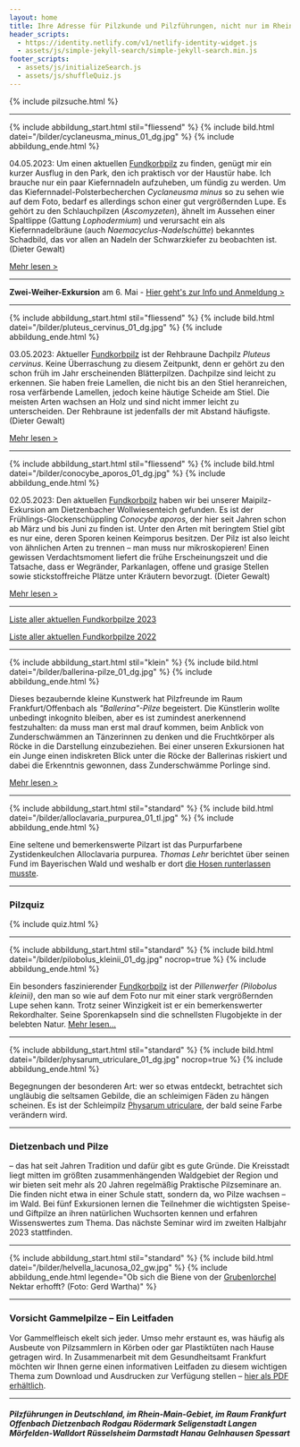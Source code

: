 ```yaml
---
layout: home
title: Ihre Adresse für Pilzkunde und Pilzführungen, nicht nur im Rhein-Main-Gebiet
header_scripts:
  - https://identity.netlify.com/v1/netlify-identity-widget.js
  - assets/js/simple-jekyll-search/simple-jekyll-search.min.js
footer_scripts:
  - assets/js/initializeSearch.js
  - assets/js/shuffleQuiz.js
---
```

{% include pilzsuche.html %}

- - -

{% include abbildung_start.html stil="fliessend" %}
{% include bild.html datei="/bilder/cyclaneusma_minus_01_dg.jpg" %}
{% include abbildung_ende.html %}

04.05.2023: Um einen aktuellen [Fundkorbpilz](AA "Glossar-") zu finden, genügt mir ein kurzer Ausflug in den Park, den ich praktisch vor der Haustür habe. Ich brauche nur ein paar Kiefernnadeln aufzuheben, um fündig zu werden. Um das Kiefernnadel-Polsterbecherchen *Cyclaneusma minus* so zu sehen wie auf dem Foto, bedarf es allerdings schon einer gut vergrößernden Lupe. Es gehört zu den Schlauchpilzen (*Ascomyzeten*), ähnelt im Aussehen einer Spaltlippe (Gattung *Lophodermium*) und verursacht ein als Kiefernnadelbräune (auch *Naemacyclus-Nadelschütte*) bekanntes Schadbild, das vor allen an Nadeln der Schwarzkiefer zu beobachten ist. (Dieter Gewalt)

[Mehr lesen >](/pilze/cyclaneusma-minus-helles-kiefernnadel-polsterbecherchen)

<div style="clear:  both"></div>

- - -

**Zwei-Weiher-Exkursion** am 6. Mai - [Hier geht's zur Info und Anmeldung >](/termine) 

- - -

{% include abbildung_start.html stil="fliessend" %}
{% include bild.html datei="/bilder/pluteus_cervinus_01_dg.jpg" %}
{% include abbildung_ende.html %}

03.05.2023: Aktueller [Fundkorbpilz](AA "Glossar-") ist der Rehbraune Dachpilz *Pluteus cervinus*. Keine Überraschung zu diesem Zeitpunkt, denn er gehört zu den schon früh im Jahr erscheinenden Blätterpilzen. Dachpilze sind leicht zu erkennen. Sie haben freie Lamellen, die nicht bis an den Stiel heranreichen, rosa verfärbende Lamellen, jedoch keine häutige Scheide am Stiel. Die meisten Arten wachsen an Holz und sind nicht immer leicht zu unterscheiden. Der Rehbraune ist jedenfalls der mit Abstand häufigste. (Dieter Gewalt)

[Mehr lesen >](/pilze/pluteus-cervinus-rehbrauner-dachpilz)

<div style="clear:  both"></div>

- - -

{% include abbildung_start.html stil="fliessend" %}
{% include bild.html datei="/bilder/conocybe_aporos_01_dg.jpg" %}
{% include abbildung_ende.html %}

02.05.2023: Den aktuellen [Fundkorbpilz](AA "Glossar-") haben wir bei unserer Maipilz-Exkursion am Dietzenbacher Wollwiesenteich gefunden. Es ist der Frühlings-Glockenschüppling *Conocybe aporos*, der hier seit Jahren schon ab März und bis Juni zu finden ist. Unter den Arten mit beringtem Stiel gibt es nur eine, deren Sporen keinen Keimporus besitzen. Der Pilz ist also leicht von ähnlichen Arten zu trennen – man muss nur mikroskopieren! Einen gewissen Verdachtsmoment liefert die frühe Erscheinungszeit und die Tatsache, dass er Wegränder, Parkanlagen, offene und grasige Stellen sowie stickstoffreiche Plätze unter Kräutern bevorzugt. (Dieter Gewalt)

[Mehr lesen >](/pilze/conocybe-aporos-frühlings-glockenschüppling)

<div style="clear:  both"></div>

- - -

[Liste aller aktuellen Fundkorbpilze 2023](/artikel/liste-aller-aktuellen-fundkorbpilze-2023.html)

[Liste aller aktuellen Fundkorbpilze 2022](/artikel/liste-aller-aktuellen-fundkorbpilze-2022.html)

- - -

{% include abbildung_start.html stil="klein" %}
{% include bild.html datei="/bilder/ballerina-pilze_01_dg.jpg" %}
{% include abbildung_ende.html %}

Dieses bezaubernde kleine Kunstwerk hat Pilzfreunde im Raum Frankfurt/Offenbach als *"Ballerina"-Pilze* begeistert. Die Künstlerin wollte unbedingt inkognito bleiben, aber es ist zumindest anerkennend festzuhalten: da muss man erst mal drauf kommen, beim Anblick von Zunderschwämmen an Tänzerinnen zu denken und die Fruchtkörper als Röcke in die Darstellung einzubeziehen. Bei einer unseren Exkursionen hat ein Junge einen indiskreten Blick unter die Röcke der Ballerinas riskiert und dabei die Erkenntnis gewonnen, dass Zunderschwämme Porlinge sind.

[Mehr lesen >](/artikel/besuch-bei-den-ballerina-pilzen.html)

- - -

{% include abbildung_start.html stil="standard" %}
{% include bild.html datei="/bilder/alloclavaria_purpurea_01_tl.jpg" %}
{% include abbildung_ende.html %}

Eine seltene und bemerkenswerte Pilzart ist das Purpurfarbene Zystidenkeulchen Alloclavaria purpurea. *Thomas Lehr* berichtet über seinen Fund im Bayerischen Wald und weshalb er dort [die Hosen runterlassen musste](/pilze/alloclavaria-purpurea-purpurfarbenes-zystidenkeulchen).

- - -

### Pilzquiz

{% include quiz.html %}

- - -

{% include abbildung_start.html stil="standard" %}
{% include bild.html datei="/bilder/pilobolus_kleinii_01_dg.jpg" nocrop=true %}
{% include abbildung_ende.html %}

Ein besonders faszinierender [Fundkorbpilz](AA "Glossar-") ist der *Pillenwerfer (Pilobolus kleinii)*, den man so wie auf dem Foto nur mit einer stark vergrößernden Lupe sehen kann. Trotz seiner Winzigkeit ist er ein bemerkenswerter Rekordhalter. Seine Sporenkapseln sind die schnellsten Flugobjekte in der belebten Natur. [Mehr lesen...](/pilze/pilobolus-kleinii-pillenwerfer)

- - -

{% include abbildung_start.html stil="standard" %}
{% include bild.html datei="/bilder/physarum_utriculare_01_dg.jpg" nocrop=true %}
{% include abbildung_ende.html %}

Begegnungen der besonderen Art: wer so etwas entdeckt, betrachtet sich ungläubig die seltsamen Gebilde, die an schleimigen Fäden zu hängen scheinen. Es ist der Schleimpilz [Physarum utriculare](/pilze/physarum-utriculare-fadenfruchtschleimpilz), der bald seine Farbe verändern wird.

- - -

### Dietzenbach und Pilze

– das hat seit Jahren Tradition und dafür gibt es gute Gründe. Die Kreisstadt liegt mitten im größten zusammenhängenden Waldgebiet der Region und wir bieten seit mehr als 20 Jahren regelmäßig Praktische Pilzseminare an. Die finden nicht etwa in einer Schule statt, sondern da, wo Pilze wachsen – im Wald. Bei fünf Exkursionen lernen die Teilnehmer die wichtigsten Speise- und Giftpilze an ihren natürlichen Wuchsorten kennen und erfahren Wissenswertes zum Thema. Das nächste Seminar wird im zweiten Halbjahr 2023 stattfinden.

- - -

{% include abbildung_start.html stil="standard" %}
{% include bild.html datei="/bilder/helvella_lacunosa_02_gw.jpg" %}
{% include abbildung_ende.html legende="Ob sich die Biene von der <a href='/pilze/helvella-lacunosa-grubenlorchel'>Grubenlorchel</a> Nektar erhofft?  (Foto: Gerd Wartha)" %}

- - -

### Vorsicht Gammelpilze – Ein Leitfaden

Vor Gammelfleisch ekelt sich jeder. Umso mehr erstaunt es, was häufig als Ausbeute von Pilzsammlern in Körben oder gar Plastiktüten nach Hause getragen wird. In Zusammenarbeit mit dem Gesundheitsamt Frankfurt möchten wir Ihnen gerne einen informativen Leitfaden zu diesem wichtigen Thema zum Download und Ausdrucken zur Verfügung stellen – [hier als PDF erhältlich](/assets/docs/Fundkorb.de-Gammelpilze.pdf).

- - -

##### Pilzführungen in Deutschland, im Rhein-Main-Gebiet, im Raum Frankfurt Offenbach Dietzenbach Rodgau Rödermark Seligenstadt Langen Mörfelden-Walldort Rüsselsheim Darmstadt Hanau Gelnhausen Spessart